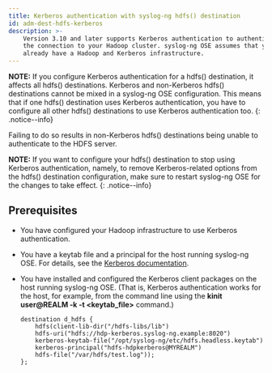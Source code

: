 ```yaml
---
title: Kerberos authentication with syslog-ng hdfs() destination
id: adm-dest-hdfs-kerberos
description: >-
    Version 3.10 and later supports Kerberos authentication to authenticate
    the connection to your Hadoop cluster. syslog-ng OSE assumes that you
    already have a Hadoop and Kerberos infrastructure.
---
```


**NOTE:** If you configure Kerberos authentication for a hdfs() destination,
it affects all hdfs() destinations. Kerberos and non-Kerberos hdfs()
destinations cannot be mixed in a syslog-ng OSE configuration. This
means that if one hdfs() destination uses Kerberos authentication, you
have to configure all other hdfs() destinations to use Kerberos
authentication too.
{: .notice--info}

Failing to do so results in non-Kerberos hdfs() destinations being
unable to authenticate to the HDFS server.

**NOTE:** If you want to configure your hdfs() destination to stop using
Kerberos authentication, namely, to remove Kerberos-related options from
the hdfs() destination configuration, make sure to restart syslog-ng OSE
for the changes to take effect.
{: .notice--info}

## Prerequisites

- You have configured your Hadoop infrastructure to use Kerberos
    authentication.

- You have a keytab file and a principal for the host running
    syslog-ng OSE. For details, see the [Kerberos documentation](http://web.mit.edu/Kerberos/krb5-1.5/krb5-1.5.4/doc/krb5-install/The-Keytab-File.html).

- You have installed and configured the Kerberos client packages on
    the host running syslog-ng OSE. (That is, Kerberos authentication
    works for the host, for example, from the command line using the
    **kinit user@REALM -k -t \<keytab\_file\>** command.)

    ```config
    destination d_hdfs {
        hdfs(client-lib-dir("/hdfs-libs/lib")
        hdfs-uri("hdfs://hdp-kerberos.syslog-ng.example:8020")
        kerberos-keytab-file("/opt/syslog-ng/etc/hdfs.headless.keytab")
        kerberos-principal("hdfs-hdpkerberos@MYREALM")
        hdfs-file("/var/hdfs/test.log"));
    };
    ```

